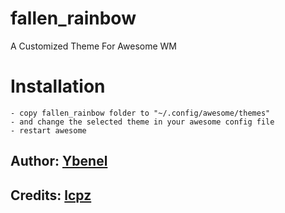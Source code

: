 # fallen_rainbow
A Customized Theme For Awesome WM

# Installation
```
- copy fallen_rainbow folder to "~/.config/awesome/themes"
- and change the selected theme in your awesome config file
- restart awesome
```

## Author: [Ybenel](github.com/r2dr0dn)
## Credits: [lcpz](https://github.com/lcpz)
